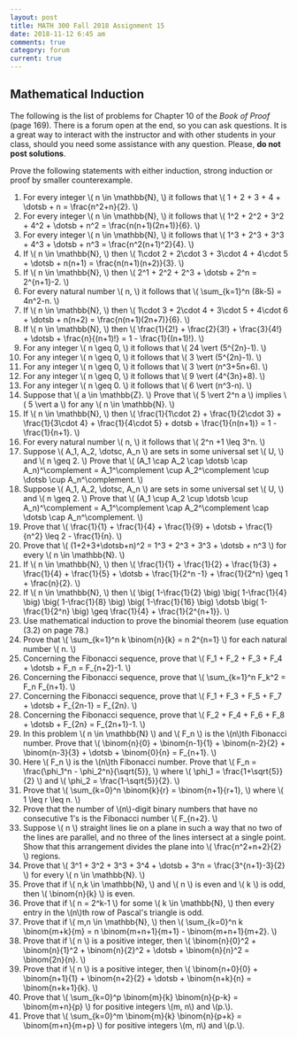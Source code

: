 ```yaml
---
layout: post
title: MATH 300 Fall 2018 Assignment 15
date: 2018-11-12 6:45 am
comments: true
category: forum
current: true
---
```


## Mathematical Induction

<div class="alert alert-info">
  The following is the list of problems for Chapter 10 of the <em>Book of Proof</em> (page 169).  There is a forum open
  at the end, so you can ask questions.  It is a great way to interact with the instructor and with other students in
  your class, should you need some assistance with any question. Please, <strong>do not post solutions</strong>.
</div>

Prove the following statements with either induction, strong induction or proof by smaller counterexample.

1. For every integer \\( n \in \mathbb{N}, \\) it follows that \\( 1 + 2 + 3 + 4 + \dotsb + n = \frac{n^2+n}{2}. \\)
2. For every integer \\( n \in \mathbb{N}, \\) it follows that \\( 1^2 + 2^2 + 3^2 + 4^2 + \dotsb + n^2 =
   \frac{n(n+1)(2n+1)}{6}. \\)
3. For every integer \\( n \in \mathbb{N}, \\) it follows that \\( 1^3 + 2^3 + 3^3 + 4^3 + \dotsb + n^3 =
   \frac{n^2(n+1)^2}{4}. \\)
4. If \\( n \in \mathbb{N}, \\) then \\( 1\cdot 2 + 2\cdot 3 + 3\cdot 4 + 4\cdot 5 + \dotsb + n(n+1) =
   \frac{n(n+1)(n+2)}{3}. \\)
5. If \\( n \in \mathbb{N}, \\) then \\( 2^1 + 2^2 + 2^3 + \dotsb + 2^n = 2^{n+1}-2. \\)
6. For every natural number \\( n, \\) it follows that \\( \sum_{k=1}^n (8k-5) = 4n^2-n. \\)
7. If \\( n \in \mathbb{N}, \\) then \\( 1\cdot 3 + 2\cdot 4 + 3\cdot 5 + 4\cdot 6 + \dotsb + n(n+2) =
   \frac{n(n+1)(2n+7)}{6}. \\)
8. If \\( n \in \mathbb{N}, \\) then \\( \frac{1}{2!} + \frac{2}{3!} + \frac{3}{4!} + \dotsb + \frac{n}{(n+1)!} = 1 -
   \frac{1}{(n+1)!}. \\)
9. For any integer \\( n \geq 0, \\) it follows that \\( 24 \vert (5^{2n}-1). \\)
10. For any integer \\( n \geq 0, \\) it follows that \\( 3 \vert (5^{2n}-1). \\)
11. For any integer \\( n \geq 0, \\) it follows that \\( 3 \vert (n^3+5n+6). \\)
12. For any integer \\( n \geq 0, \\) it follows that \\( 9 \vert (4^{3n}+8). \\)
13. For any integer \\( n \geq 0. \\) it follows that \\( 6 \vert (n^3-n). \\)
14. Suppose that \\( a \in \mathbb{Z}.  \\) Prove that \\( 5 \vert 2^n a \\) implies \\( 5 \vert a \\) for any \\( n \in
    \mathbb{N}. \\)
15. If \\( n \in \mathbb{N}, \\) then \\( \frac{1}{1\cdot 2} + \frac{1}{2\cdot 3} + \frac{1}{3\cdot 4} + \frac{1}{4\cdot
    5} + dotsb + \frac{1}{n(n+1)} = 1 - \frac{1}{n+1}. \\)
16. For every natural number \\( n, \\) it follows that \\( 2^n +1 \leq 3^n. \\)
17. Suppose \\( A_1, A_2, \dotsc, A_n \\) are sets in some universal set \\( U, \\) and \\( n \geq 2. \\)  Prove that \\(
    (A_1 \cap A_2 \cap \dotsb \cap A_n)^\complement = A_1^\complement \cup A_2^\complement \cup \dotsb \cup
    A_n^\complement. \\)
18. Suppose \\( A_1, A_2, \dotsc, A_n \\) are sets in some universal set \\( U, \\) and \\( n \geq 2. \\)  Prove that \\(
    (A_1 \cup A_2 \cup \dotsb \cup A_n)^\complement = A_1^\complement \cap A_2^\complement \cap \dotsb \cap
    A_n^\complement. \\)
19. Prove that \\( \frac{1}{1} + \frac{1}{4} + \frac{1}{9} + \dotsb + \frac{1}{n^2} \leq 2 - \frac{1}{n}. \\)
20. Prove that \\( (1+2+3+\dotsb+n)^2 = 1^3 + 2^3 + 3^3 + \dotsb + n^3 \\) for every \\( n \in \mathbb{N}. \\)
21. If \\( n \in \mathbb{N}, \\) then \\( \frac{1}{1} + \frac{1}{2} + \frac{1}{3} + \frac{1}{4} + \frac{1}{5} + \dotsb +
    \frac{1}{2^n -1} + \frac{1}{2^n} \geq 1 + \frac{n}{2}. \\)
22. If \\( n \in \mathbb{N}, \\) then \\( \big( 1-\frac{1}{2} \big) \big( 1-\frac{1}{4} \big) \big( 1-\frac{1}{8} \big)
    \big( 1-\frac{1}{16} \big) \dotsb \big( 1-\frac{1}{2^n} \big) \geq \frac{1}{4} + \frac{1}{2^{n+1}}. \\)
23. Use mathematical induction to prove the binomial theorem (use equation (3.2) on page 78.)
24. Prove that \\( \sum_{k=1}^n k \binom{n}{k} = n 2^{n=1} \\) for each natural number \\( n. \\)
25. Concerning the Fibonacci sequence, prove that \\( F_1 + F_2 + F_3 + F_4 + \dotsb + F_n = F_{n+2}-1. \\)
26. Concerning the Fibonacci sequence, prove that \\( \sum_{k=1}^n F_k^2 = F_n F_{n+1}. \\)
27. Concerning the Fibonacci sequence, prove that \\( F_1 + F_3 + F_5 + F_7 + \dotsb + F_{2n-1} = F_{2n}. \\)
28. Concerning the Fibonacci sequence, prove that \\( F_2 + F_4 + F_6 + F_8 + \dotsb + F_{2n} = F_{2n+1}-1. \\)
29. In this problem \\( n \in \mathbb{N} \\) and \\( F_n \\) is the \\(n\\)th Fibonacci number.  Prove that \\(
    \binom{n}{0} + \binom{n-1}{1} + \binom{n-2}{2} + \binom{n-3}{3} + \dotsb + \binom{0}{n} =
    F_{n+1}. \\)
30. Here \\( F_n \\) is the \\(n\\)th Fibonacci number.  Prove that \\( F_n = \frac{\phi_1^n - \phi_2^n}{\sqrt{5}}, \\)
    where \\( \phi_1 = \frac{1+\sqrt{5}}{2} \\) and \\( \phi_2 = \frac{1-\sqrt{5}}{2}. \\)
31. Prove that \\( \sum_{k=0}^n \binom{k}{r} = \binom{n+1}{r+1}, \\) where \\( 1 \leq r \leq n. \\)
32. Prove that the number of \\(n\\)-digit binary numbers that have no consecutive 1's is the Fibonacci number \\(
    F_{n+2}. \\)
33. Suppose \\( n \\) straight lines lie on a plane in such a way that no two of the lines are parallel, and no three of
    the lines intersect at a single point.  Show that this arrangement divides the plane into \\( \frac{n^2+n+2}{2} \\)
    regions.
34. Prove that \\( 3^1 + 3^2 + 3^3 + 3^4 + \dotsb + 3^n = \frac{3^{n+1}-3}{2} \\) for every \\( n \in \mathbb{N}. \\)
35. Prove that if \\( n,k \in \mathbb{N}, \\) and \\( n \\) is even and \\( k \\) is odd, then \\( \binom{n}{k} \\) is even.
36. Prove that if \\( n = 2^k-1 \\) for some \\( k \in \mathbb{N}, \\) then every entry in the \\(n\\)th row of Pascal's
    triangle is odd. 
37. Prove that if \\( m,n \in \mathbb{N}, \\) then \\( \sum_{k=0}^n k \binom{m+k}{m} = n \binom{m+n+1}{m+1} -
    \binom{m+n+1}{m+2}. \\)
38. Prove that if \\( n \\) is a positive integer, then \\( \binom{n}{0}^2 + \binom{n}{1}^2 + \binom{n}{2}^2 + \dotsb +
    \binom{n}{n}^2 = \binom{2n}{n}. \\)
39. Prove that if \\( n \\) is a positive integer, then \\( \binom{n+0}{0} + \binom{n+1}{1} + \binom{n+2}{2} + \dotsb +
    \binom{n+k}{n} = \binom{n+k+1}{k}. \\)
40. Prove that \\( \sum_{k=0}^p \binom{m}{k} \binom{n}{p-k} = \binom{m+n}{p} \\) for positive integers \\(m, n\\) and
    \\(p.\\).
41. Prove that \\( \sum_{k=0}^m \binom{m}{k} \binom{n}{p+k} = \binom{m+n}{m+p} \\) for positive integers \\(m, n\\) and
    \\(p.\\).

